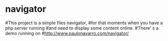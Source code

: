 # navigator
#This project is a simple files navigator, 
#for that moments when you have a php server running 
#and need to display some content online. 
#There' s a demo running on 
#http://www.paulonavarro.com/navigator/
